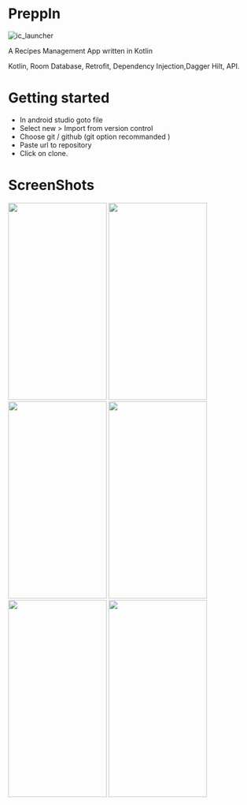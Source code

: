 # PreppIn
![ic_launcher](https://raw.githubusercontent.com/UTKARSH17102000/PreppIn/master/app/src/main/res/mipmap-hdpi/ic_launcher.png)
  
  A Recipes Management App written in Kotlin
  
  Kotlin, Room Database, Retrofit, Dependency Injection,Dagger Hilt, API.

# Getting started

   * In android studio goto file
   * Select new > Import from version control
   * Choose git / github (git option recommanded )
   * Paste url to repository
   * Click on clone.

# ScreenShots
<img src="https://github.com/UTKARSH17102000/PreppIn/blob/master/app/src/main/res/drawable-hdpi/preppin_splash_screen.png" width="200" height="400">
<img src="https://github.com/UTKARSH17102000/PreppIn/blob/master/app/src/main/res/drawable/preppinss2.jpeg" width="200" height="400">
<img src="https://github.com/UTKARSH17102000/PreppIn/blob/master/app/src/main/res/drawable/preppinss3.jpeg" width="200" height="400">
<img src="https://github.com/UTKARSH17102000/PreppIn/blob/master/app/src/main/res/drawable/preppinss4.jpeg" width="200" height="400">
<img src="https://github.com/UTKARSH17102000/PreppIn/blob/master/app/src/main/res/drawable/preppinss5.jpeg" width="200" height="400">
<img src="https://github.com/UTKARSH17102000/PreppIn/blob/master/app/src/main/res/drawable/preppinss6.jpeg" width="200" height="400">

